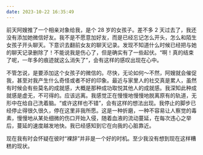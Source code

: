 ```yaml
---
date: 2023-10-22 16:35:49
---
```


前天阿嫂推了一个相亲对象给我，是个 28 岁的女孩子。差不多 2 天过去了，我还没有添加她微信好友。我不是不愿意加好友，而是已经忘记怎么开头，怎么和陌生女孩子开头聊天。下意识去翻前女友的聊天记录。发现不知道什么时候已经把与她的聊天记录删除了！不能说我是伤心了，但是确实有了一些起伏。“啊！真的结束了呢，一年多的痕迹就这么消失了”，会有这样的感叹出现在心中。

不管怎说，是要添加这个女孩子的微信的。尽快，无论如何～不然，阿嫂就会催促我，甚至对我产生什么奇怪或者不好的印象。最近与家里人的社交真是累人，虽然有时候会有些莫名的成就感，大概是那种成功取悦其他人的成就感。我深知此种成就感是虚无，不可得的。应该远离。我感觉正在慢慢地慢慢地脱离原有的轨道，无形中在给自己洗着脑。“或许这样也不错”，会有这样的想法出现。我停止的脚步已经停止得很久很久，停在这里非我所愿。这是一种折磨，一种不容易让人察觉的毒素，慢慢地从某处细微的伤口开始入侵，随着血液的流动蔓延，在每次违心之举后，蔓延的速度越发地快。我已经感知到它在向我的心脏靠近。

现在我有时会怀疑在彼时“裸辞”并非是一个好的时机。至少我没有想到现在这样糟糕的现状。